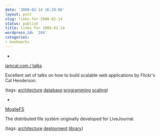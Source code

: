 ```yaml
---
date: '2008-02-14 16:20:06'
layout: post
slug: links-for-2008-02-14
status: publish
title: links for 2008-02-14
wordpress_id: '244'
categories:
- bookmarks
---
```



	
  *
		

[iamcal.com / talks](http://www.iamcal.com/talks/)


		

Excellent set of talks on how to build scalable web applications by Flickr's Cal Henderson.


		

(tags: [architecture](http://del.icio.us/eob/architecture) [database](http://del.icio.us/eob/database) [programming](http://del.icio.us/eob/programming) [scaling](http://del.icio.us/eob/scaling))


	

	
  *
		

[MogileFS](http://www.danga.com/mogilefs/)


		

The distributed file system originally developed for LiveJournal.


		

(tags: [architecture](http://del.icio.us/eob/architecture) [deployment](http://del.icio.us/eob/deployment) [library](http://del.icio.us/eob/library))


	



